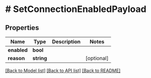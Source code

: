 # # SetConnectionEnabledPayload

## Properties

Name | Type | Description | Notes
------------ | ------------- | ------------- | -------------
**enabled** | **bool** |  |
**reason** | **string** |  | [optional]

[[Back to Model list]](../../README.md#models) [[Back to API list]](../../README.md#endpoints) [[Back to README]](../../README.md)
